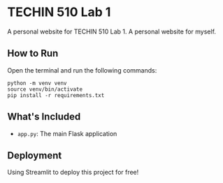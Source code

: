 # TECHIN 510 Lab 1

A personal website for TECHIN 510 Lab 1. A personal website for myself.

## How to Run

Open the terminal and run the following commands:

```
python -m venv venv
source venv/bin/activate
pip install -r requirements.txt
```

## What's Included

- `app.py`: The main Flask application

## Deployment

Using Streamlit to deploy this project for free!

